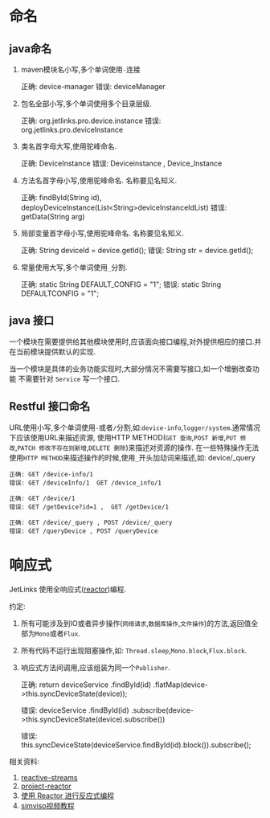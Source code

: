 # 命名

## java命名
1. maven模块名小写,多个单词使用`-`连接
    
    正确: device-manager
    错误: deviceManager
    
2. 包名全部小写,多个单词使用多个目录层级.
    
    正确: org.jetlinks.pro.device.instance
    错误: org.jetlinks.pro.deviceInstance

3. 类名首字母大写,使用驼峰命名.
    
    正确: DeviceInstance
    错误: Deviceinstance , Device_Instance

4. 方法名首字母小写,使用驼峰命名. 名称要见名知义.
    
    正确: findById(String id), deployDeviceInstance(List&lt;String&gt;deviceInstanceIdList)
    错误: getData(String arg)
 
5. 局部变量首字母小写,使用驼峰命名. 名称要见名知义.

    正确: String deviceId = device.getId();
    错误: String str = device.getId();

6. 常量使用大写,多个单词使用`_`分割.
    
    正确: static String DEFAULT_CONFIG = "1";
    错误: static String DEFAULTCONFIG = "1";

## java 接口

一个模块在需要提供给其他模块使用时,应该面向接口编程,对外提供相应的接口.并在当前模块提供默认的实现.

当一个模块是具体的业务功能实现时,大部分情况不需要写接口,如一个增删改查功能 不需要针对 `Service` 写一个接口.

## Restful 接口命名

URL使用小写,多个单词使用`-`或者`/`分割,如:`device-info`,`logger/system`.通常情况下应该使用URL来描述资源,
使用HTTP METHOD(`GET 查询`,`POST 新增`,`PUT 修改`,`PATCH 修改不存在则新增`,`DELETE 删除`)来描述对资源的操作.
在一些特殊操作无法使用`HTTP METHOD`来描述操作的时候,使用`_`开头加动词来描述,如: device/_query

    正确: GET /device-info/1
    错误: GET /deviceInfo/1  GET /device_info/1

    正确: GET /device/1
    错误: GET /getDevice?id=1 ,  GET /getDevice/1

    正确: GET /device/_query , POST /device/_query
    错误: GET /queryDevice , POST /queryDevice


# 响应式
JetLinks 使用全响应式([reactor](https://projectreactor.io/))编程.

约定: 

1. 所有可能涉及到IO或者异步操作(`网络请求`,`数据库操作`,`文件操作`)的方法,返回值全部为`Mono`或者`Flux`.
2. 所有代码不运行出现阻塞操作,如: `Thread.sleep`,`Mono.block`,`Flux.block`.
3. 响应式方法间调用,应该组装为同一个`Publisher`.
    
    正确: return deviceService
                     .findById(id)
                     .flatMap(device->this.syncDeviceState(device));
    
    错误: deviceService
                    .findById(id)
                    .subscribe(device->this.syncDeviceState(device).subscribe())
                    
    错误: this.syncDeviceState(deviceService.findById(id).block()).subscribe();


相关资料:

1. [reactive-streams](http://www.reactive-streams.org/)
2. [project-reactor](https://projectreactor.io/)
3. [使用 Reactor 进行反应式编程](https://www.ibm.com/developerworks/cn/java/j-cn-with-reactor-response-encode/index.html?lnk=hmhm)
4. [simviso视频教程](https://space.bilibili.com/2494318)
